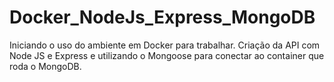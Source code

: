 # Docker_NodeJs_Express_MongoDB
Iniciando o uso do ambiente em Docker para trabalhar. Criação da API com Node JS e Express e utilizando o Mongoose para conectar ao container que roda o MongoDB.
